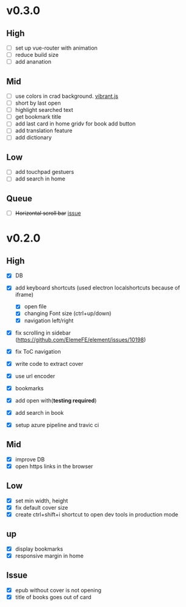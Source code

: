# v0.3.0

## High
- [ ] set up vue-router with animation
- [ ] reduce build size
- [ ] add ananation 

## Mid
- [ ] use colors in crad background. [vibrant.js](https://jariz.github.io/vibrant.js/)
- [ ] short by last open
- [ ] highlight searched text 
- [ ] get bookmark title 
- [ ] add last card in home gridv for book add button 
- [ ] add translation feature
- [ ] add dictionary

## Low
- [ ] add touchpad gestuers
- [ ] add search in home

## Queue
- [ ] ~~Horizontal scroll bar~~ [issue](https://github.com/futurepress/epub.js/issues/744)

# v0.2.0

## High

- [x] DB
- [x] add keyboard shortcuts (used electron localshortcuts because of iframe)
  - [x] open file
  - [x] changing Font size (ctrl+up/down)
  - [x] navigation left/right
- [x] fix scrolling in sidebar (https://github.com/ElemeFE/element/issues/10198)
- [x] fix ToC navigation
- [x] write code to extract cover
- [x] use url encoder
- [x] bookmarks
- [x] add open with(**testing required**)
- [x] add search in book
- [x] setup azure pipeline and travic ci


## Mid

- [x] improve DB
- [x] open https links in the browser

## Low

- [x] set min width, height
- [x] fix default cover size
- [x] create ctrl+shift+i shortcut to open dev tools in production mode

## up

- [x] display bookmarks
- [x] responsive margin in home

## Issue

- [x] epub without cover is not opening
- [x] title of books goes out of card
